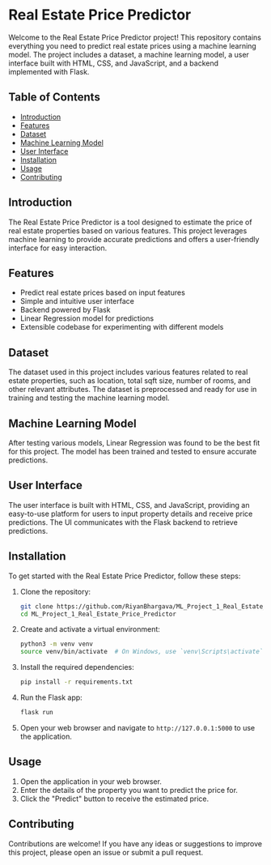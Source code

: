 # Real Estate Price Predictor

Welcome to the Real Estate Price Predictor project! This repository contains everything you need to predict real estate prices using a machine learning model. The project includes a dataset, a machine learning model, a user interface built with HTML, CSS, and JavaScript, and a backend implemented with Flask.

## Table of Contents

- [Introduction](#introduction)
- [Features](#features)
- [Dataset](#dataset)
- [Machine Learning Model](#machine-learning-model)
- [User Interface](#user-interface)
- [Installation](#installation)
- [Usage](#usage)
- [Contributing](#contributing)

## Introduction

The Real Estate Price Predictor is a tool designed to estimate the price of real estate properties based on various features. This project leverages machine learning to provide accurate predictions and offers a user-friendly interface for easy interaction.

## Features

- Predict real estate prices based on input features
- Simple and intuitive user interface
- Backend powered by Flask
- Linear Regression model for predictions
- Extensible codebase for experimenting with different models

## Dataset

The dataset used in this project includes various features related to real estate properties, such as location, total sqft size, number of rooms, and other relevant attributes. The dataset is preprocessed and ready for use in training and testing the machine learning model.

## Machine Learning Model

After testing various models, Linear Regression was found to be the best fit for this project. The model has been trained and tested to ensure accurate predictions.

## User Interface

The user interface is built with HTML, CSS, and JavaScript, providing an easy-to-use platform for users to input property details and receive price predictions. The UI communicates with the Flask backend to retrieve predictions.

## Installation

To get started with the Real Estate Price Predictor, follow these steps:

1. Clone the repository:
   ```bash
   git clone https://github.com/RiyanBhargava/ML_Project_1_Real_Estate_Price_Predictor.git
   cd ML_Project_1_Real_Estate_Price_Predictor
   ```

2. Create and activate a virtual environment:
   ```bash
   python3 -m venv venv
   source venv/bin/activate  # On Windows, use `venv\Scripts\activate`
   ```

3. Install the required dependencies:
   ```bash
   pip install -r requirements.txt
   ```

4. Run the Flask app:
   ```bash
   flask run
   ```

5. Open your web browser and navigate to `http://127.0.0.1:5000` to use the application.

## Usage

1. Open the application in your web browser.
2. Enter the details of the property you want to predict the price for.
3. Click the "Predict" button to receive the estimated price.

## Contributing

Contributions are welcome! If you have any ideas or suggestions to improve this project, please open an issue or submit a pull request.

